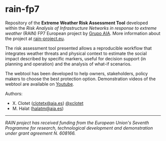 # rain-fp7

Repository of the **Extreme Weather Risk Assessment Tool** developed within the *Risk Analysis of Infrastructure Networks in response to extreme weather* (RAIN) FP7 European project by [Grupo AIA](http://aia.es/). More information about the project at [rain-project.eu](http://rain-project.eu/).

The risk assessment tool presented allows a reproducible workflow that integrates weather threats and physical context to estimate the social impact described by specific markers, useful for decision support (in planning and operation) and the analysis of what-if scenarios.

The webtool has been developed to help owners, stakeholders, policy makers to choose the best protection option. Demonstration videos of the webtool are available on [Youtube](https://youtu.be/gM6Ugu0Fjo8?list=PLPBl6rsXvRsCxbg-QMYoYsAdlrya92joZ).

Authors: 

* X. Clotet (clotetx@aia.es) [\@xclotet](https://github.com/xclotet)
* M. Halat  (halatm@aia.es)

----------
*RAIN project has received funding from the European Union's Seventh Programme for research, technological development and demonstration under grant agreement N. 608166.*
